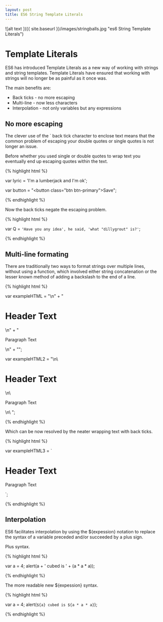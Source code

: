 ```yaml
---
layout: post
title: ES6 String Template Literals
---
```


![alt text ]({{ site.baseurl }}/images/stringballs.jpg "es6 String Template Literals")

# Template Literals 

ES6 has introduced Template Literals as a new way of working with strings and string 
templates. Template Literals have ensured that working with strings will no longer be 
as painful as it once was.

The main benefits are:

- Back ticks - no more escaping
- Multi-line - now less characters 
- Interpolation - not only variables but any expressions


## No more escaping

The clever use of the ` back tick character to enclose text means that the common problem 
of escaping your double quotes or single quotes is not longer an issue.

Before whether you used single or double quotes to wrap text you eventually end up 
escaping quotes within the text.

{% highlight html %}

var lyric = 'I\'m a lumberjack and I\'m ok';

var button = "<button class=\"btn btn-primary\">Save</button>";

{% endhighlight %}

Now the back ticks negate the escaping problem.

{% highlight html %}

var Q = `'Have you any idea', he said, 'what "dillygrout" is?'`;

{% endhighlight %}


## Multi-line formating

There are traditionally two ways to format strings over multiple lines, without using a 
function, which involved either string concatenation or the lesser known method of adding 
a backslash to the end of a line.


{% highlight html %}

var exampleHTML = "<body>\n" +
"  <h1>Header Text</h1>\n" +
"  <p>Paragraph Text</p>\n" +
"</body>";

var exampleHTML2 = "<body>\n\
  <h1>Header Text</h1>\n\
  <p>Paragraph Text</p>\n\
</body>";

{% endhighlight %}

Which can be now resolved by the neater wrapping text with back ticks.

{% highlight html %}

var exampleHTML3 = `<body>
  <h1>Header Text</h1>
  <p>Paragraph Text</p>
</body>`;

{% endhighlight %}


## Interpolation

ES6 facilitates interpolation by using the ${expession} notation to replace the syntax of 
a variable preceded and/or succeeded by a plus sign.

Plus syntax.

{% highlight html %}

var a = 4;
alert(a + ' cubed is ' + (a * a * a));

{% endhighlight %}

The more readable new ${expession} syntax.

{% highlight html %}

var a = 4;
alert(`${a} cubed is ${a * a * a}`);

{% endhighlight %}
